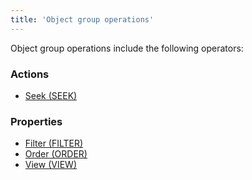 ```yaml
---
title: 'Object group operations'
---
```


Object group operations include the following operators:

### Actions

-   [Seek (SEEK)](Search_SEEK.md)

### Properties

-   [Filter (FILTER)](Filter_FILTER.md)
-   [Order (ORDER)](Order_ORDER.md)
-   [View (VIEW)](View_VIEW.md)
